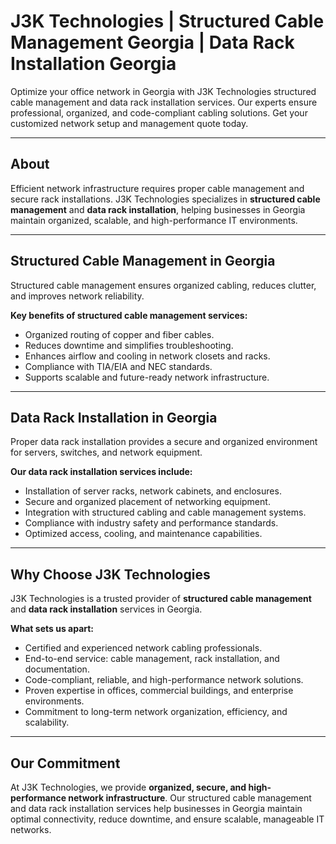 # J3K Technologies | Structured Cable Management Georgia | Data Rack Installation Georgia

Optimize your office network in Georgia with J3K Technologies structured cable management and data rack installation services. Our experts ensure professional, organized, and code-compliant cabling solutions. Get your customized network setup and management quote today.

---

## About

Efficient network infrastructure requires proper cable management and secure rack installations. J3K Technologies specializes in **structured cable management** and **data rack installation**, helping businesses in Georgia maintain organized, scalable, and high-performance IT environments.

---

## Structured Cable Management in Georgia

Structured cable management ensures organized cabling, reduces clutter, and improves network reliability.  

**Key benefits of structured cable management services:**  
- Organized routing of copper and fiber cables.  
- Reduces downtime and simplifies troubleshooting.  
- Enhances airflow and cooling in network closets and racks.  
- Compliance with TIA/EIA and NEC standards.  
- Supports scalable and future-ready network infrastructure.

---

## Data Rack Installation in Georgia

Proper data rack installation provides a secure and organized environment for servers, switches, and network equipment.  

**Our data rack installation services include:**  
- Installation of server racks, network cabinets, and enclosures.  
- Secure and organized placement of networking equipment.  
- Integration with structured cabling and cable management systems.  
- Compliance with industry safety and performance standards.  
- Optimized access, cooling, and maintenance capabilities.

---

## Why Choose J3K Technologies

J3K Technologies is a trusted provider of **structured cable management** and **data rack installation** services in Georgia.  

**What sets us apart:**  
- Certified and experienced network cabling professionals.  
- End-to-end service: cable management, rack installation, and documentation.  
- Code-compliant, reliable, and high-performance network solutions.  
- Proven expertise in offices, commercial buildings, and enterprise environments.  
- Commitment to long-term network organization, efficiency, and scalability.

---

## Our Commitment

At J3K Technologies, we provide **organized, secure, and high-performance network infrastructure**. Our structured cable management and data rack installation services help businesses in Georgia maintain optimal connectivity, reduce downtime, and ensure scalable, manageable IT networks.
